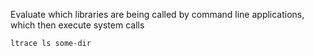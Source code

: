 Evaluate which libraries are being called by command line applications, which then execute system calls

```shell
ltrace ls some-dir
```

